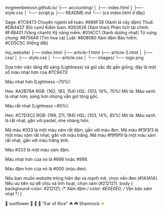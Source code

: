 mrgreenbeeosn.github.io/
├── accounting/
│   ├── index.html
│   ├── style.css
│   └── script.js
├── README.md
└── (có index.html ở đây)

Sage: #7C9473
Chuyên ngành kế toán: #689F38 (Xanh lá cây đậm)
Thuế: #DB4437 (Đỏ cam)
Kiểm toán: #262626 (Xám than)
Phân tích tài chính: #F4B401 (Vàng chanh)
Kỹ năng mềm: #01ACC1 (Xanh dương nhạt)
Từ vựng chung: #8756A9 (Tím hoa cà)
Luật:  #808080 Xám đậm
Bảo hiểm: #CD5C5C (Hồng đất)

my_website/
├── index.html
├── article-1.html
├── article-2.html
│
├── css/
│   ├── style.css
│   └── article.css
│
└── images/
    └── logo.png

Dựa trên việc tăng độ sáng (Lightness) và giữ sắc độ gần giống, đây là một số màu nhạt hơn của #7C9473:

Màu nhạt hơn (Lightness ~70%):

Hex: #A2B79A
RGB: (162, 183, 154)
HSL: (103, 14%, 70%)
Mô tả: Màu xanh lá nhạt hơn, sáng hơn nhưng vẫn giữ tông gốc.


Màu rất nhạt (Lightness ~85%):

Hex: #C7D3C2
RGB: (199, 211, 194)
HSL: (103, 14%, 85%)
Mô tả: Màu xanh lá rất nhạt, gần với pastel, nhẹ nhàng hơn.

Mã màu #333 là một màu xám rất đậm, gần với màu đen.
Mã màu #f3f3f3 là một màu xám rất nhạt, gần với màu trắng.
Mã màu #f9f9f9 là một màu xám rất nhạt, gần với màu trắng tinh.

Màu #333 là một màu xám đậm.

Màu nhạt hơn của nó là #666 hoặc #999.

Màu đậm hơn của nó là #000 (màu đen).

Nếu bạn muốn website trông hiện đại và mạnh mẽ, chọn nền đen (#1A1A1A). Nếu ưu tiên sự dễ chịu và linh hoạt, chọn xám (#212121).
body {
  background-color: #212121; /* Xám đậm */
  color: #E0E0E0; /* Văn bản xám nhạt */
}

&#127803; sunflower 🌻
&#127806; 🌾 "Ear of Rice"
&#9752; ☘️ Shamrock <span style="color:#86d731;;">&#9752;</span>
